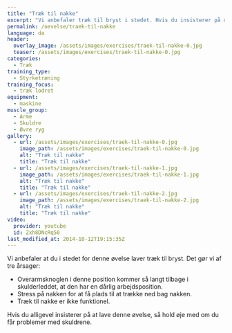 ```yaml
---
title: "Træk til nakke"
excerpt: "Vi anbefaler træk til bryst i stedet. Hvis du insisterer på denne, så sæt dig i maskinen og juster puderne til benene. Træk stangen ned bag nakken og langsomt til udgangspunktet igen."
permalink: /oevelse/traek-til-nakke
language: da
header:
  overlay_image: /assets/images/exercises/traek-til-nakke-0.jpg
  teaser: /assets/images/exercises/traek-til-nakke-0.jpg
categories:
  - Træk
training_type: 
  - Styrketræning
training_focus: 
  - træk lodret
equipment:
  - maskine
muscle_group:
  - Arme
  - Skuldre
  - Øvre ryg
gallery:
  - url: /assets/images/exercises/traek-til-nakke-0.jpg
    image_path: /assets/images/exercises/traek-til-nakke-0.jpg
    alt: "Træk til nakke"
    title: "Træk til nakke"
  - url: /assets/images/exercises/traek-til-nakke-1.jpg
    image_path: /assets/images/exercises/traek-til-nakke-1.jpg
    alt: "Træk til nakke"
    title: "Træk til nakke"
  - url: /assets/images/exercises/traek-til-nakke-2.jpg
    image_path: /assets/images/exercises/traek-til-nakke-2.jpg
    alt: "Træk til nakke"
    title: "Træk til nakke"
video:
  provider: youtube
  id: Zxh8DNcRq50
last_modified_at: 2014-10-12T19:15:35Z
---
```


Vi anbefaler at du i stedet for denne øvelse laver træk til bryst. Det gør vi af tre årsager:

- Overarmsknoglen i denne position kommer så langt tilbage i skulderleddet, at den har en dårlig arbejdsposition.
- Stress på nakken for at få plads til at trække ned bag nakken.
- Træk til nakke er ikke funktionel.

Hvis du alligevel insisterer på at lave denne øvelse, så hold øje med om du får problemer med skuldrene.
